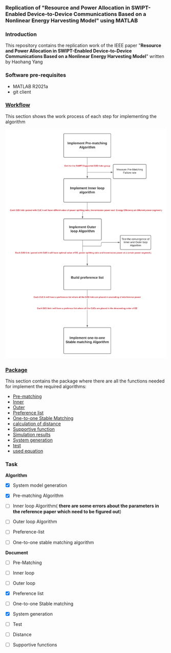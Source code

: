 ### Replication of "Resource and Power Allocation in SWIPT-Enabled Device-to-Device Communications Based on a Nonlinear Energy Harvesting Model" using MATLAB



### **Introduction**

This repository contains the replication work of the IEEE paper "**Resource and Power Allocation in SWIPT-Enabled Device-to-Device Communications Based on a Nonlinear Energy Harvesting Model**" written by Haohang Yang





### Software pre-requisites

- MATLAB R2021a
- git client



### [Workflow](https://github.com/lyb1234567/reproduce-IEEE2020-paper/blob/master/image/Workflow.png)

This section shows the work process of each step for implementing the algorithm

![image-20220128160331841](https://github.com/lyb1234567/reproduce-IEEE2020-paper/blob/master/image/Workflow.png)





### [Package](https://github.com/lyb1234567/reproduce-IEEE2020-paper/tree/master/package)

This section contains the package where there are all the functions needed for implement the required algorithms:

- [Pre-matching](https://github.com/lyb1234567/reproduce-IEEE2020-paper/tree/master/package/Pre-matching)
- [Inner](https://github.com/lyb1234567/reproduce-IEEE2020-paper/tree/master/package/Inner)
- [Outer](https://github.com/lyb1234567/reproduce-IEEE2020-paper/tree/master/package/Outer)
- [Preference list](https://github.com/lyb1234567/reproduce-IEEE2020-paper/tree/master/package/preference%20list)
- [One-to-one Stable Matching](https://github.com/lyb1234567/reproduce-IEEE2020-paper/tree/master/package/one-to-one%20stable%20matching)
- [calculation of distance](https://github.com/lyb1234567/reproduce-IEEE2020-paper/tree/master/package/calculation%20of%20distance)
- [Supportive function](https://github.com/lyb1234567/reproduce-IEEE2020-paper/tree/master/package/Supportive%20functions)
- [Simulation results](https://github.com/lyb1234567/reproduce-IEEE2020-paper/tree/master/package/simulation%20results)
- [System generation](https://github.com/lyb1234567/reproduce-IEEE2020-paper/tree/master/package/system-generation)
- [test](https://github.com/lyb1234567/reproduce-IEEE2020-paper/tree/master/package/test)
- [used equation](https://github.com/lyb1234567/reproduce-IEEE2020-paper/tree/master/package/used%20equation)



### Task

**Algorithm**

- [x] System model generation
- [x] Pre-matching Algorithm
- [ ] Inner loop Algorithm( **there are  some errors about the parameters in the reference paper which need to be figured out**)
- [ ] Outer loop Algorithm
- [ ] Preference-list
- [ ] One-to-one stable matching algorithm



**Document**

- [ ] Pre-Matching 

- [ ] Inner loop 

- [ ] Outer loop 

- [x] Preference list 

- [ ] One-to-one Stable matching 

- [x] System generation 

- [ ] Test 

- [ ] Distance

- [ ] Supportive functions

  



